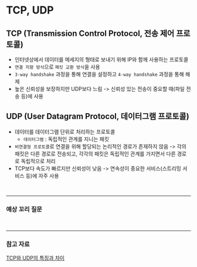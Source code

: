# TCP, UDP

## TCP (Transmission Control Protocol, 전송 제어 프로토콜)

* 인터넷상에서 데이터를 메세지의 형태로 보내기 위해 IP와 함께 사용하는 프로토콜
* `연결 지향 방식`으로 `패킷 교환 방식`을 사용
* `3-way handshake` 과정을 통해 연결을 설정하고 `4-way handshake` 과정을 통해 해제
* 높은 신뢰성을 보장하지만 UDP보다 느림 -> 신뢰성 있는 전송이 중요할 때(파일 전송 등)에 사용 

## UDP (User Datagram Protocol, 데이터그램 프로토콜)

* 데이터를 데이터그램 단위로 처리하는 프로토콜
  * `데이터그램` : 독립적인 관계를 지니는 패킷
* `비연결형 프로토콜`로 연결을 위해 할당되는 논리적인 경로가 존재하지 않음 -> 각의 패킷은 다른 경로로 전송되고, 각각의 패킷은 독립적인 관계를 가지면서 다른 경로로 독립적으로 처리
* TCP보다 속도가 빠르지만 신뢰성이 낮음 -> 연속성이 중요한 서비스(스트리밍 서비스 등)에 자주 사용

<br/>

---

### 예상 꼬리 질문

<br/>

---

### 참고 자료

[TCP와 UDP의 특징과 차이](https://mangkyu.tistory.com/15)
